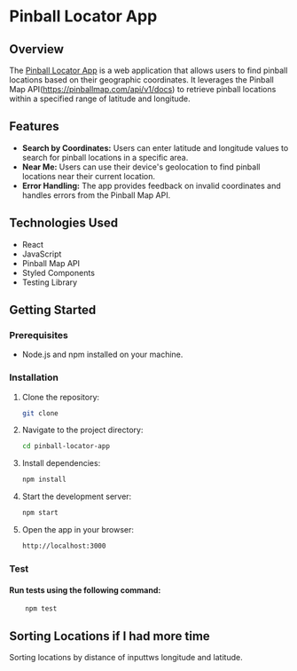 # Pinball Locator App

## Overview

The [Pinball Locator App](https://pinball-locator-app.netlify.app/) is a web application that allows users to find pinball locations based on their geographic coordinates. It leverages the Pinball Map API(https://pinballmap.com/api/v1/docs) to retrieve pinball locations within a specified range of latitude and longitude.

## Features

- **Search by Coordinates:** Users can enter latitude and longitude values to search for pinball locations in a specific area.
- **Near Me:** Users can use their device's geolocation to find pinball locations near their current location.
- **Error Handling:** The app provides feedback on invalid coordinates and handles errors from the Pinball Map API.

## Technologies Used

- React
- JavaScript
- Pinball Map API
- Styled Components
- Testing Library

## Getting Started

### Prerequisites

- Node.js and npm installed on your machine.

### Installation

1. Clone the repository:

   ```bash
   git clone 

2. Navigate to the project directory:

    ```bash
    cd pinball-locator-app

3. Install dependencies:

    ```bash
    npm install

4. Start the development server:

    ```bash
    npm start

5. Open the app in your browser:

    ```bash
    http://localhost:3000

### Test

#### Run tests using the following command:
        npm test


## Sorting Locations if I had more time

Sorting locations by distance of inputtws longitude and latitude.
